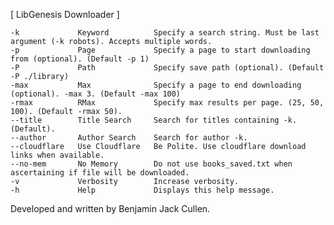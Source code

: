 [  LibGenesis Downloader   ]

    -k             Keyword          Specify a search string. Must be last argument (-k robots). Accepts multiple words.
    -p             Page             Specify a page to start downloading from (optional). (Default -p 1)
    -P             Path             Specify save path (optional). (Default -P ./library)
    -max           Max              Specify a page to end downloading (optional). -max 3. (Default -max 100)
    -rmax          RMax             Specify max results per page. (25, 50, 100). (Default -rmax 50).
    --title        Title Search     Search for titles containing -k. (Default).
    --author       Author Search    Search for author -k.
    --cloudflare   Use Cloudflare   Be Polite. Use cloudflare download links when available.
    --no-mem       No Memory        Do not use books_saved.txt when ascertaining if file will be downloaded.
    -v             Verbosity        Increase verbosity.
    -h             Help             Displays this help message.

Developed and written by Benjamin Jack Cullen.
